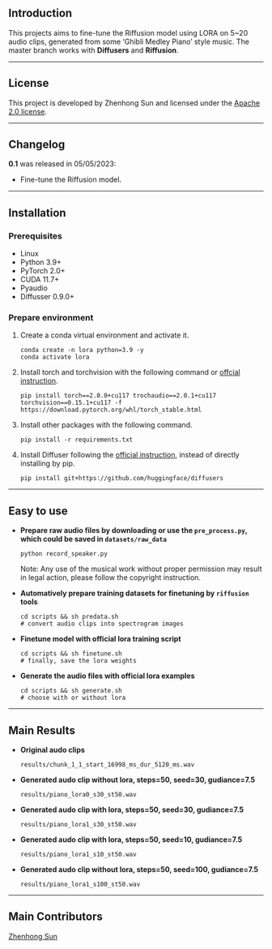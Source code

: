 ## Introduction


This projects aims to fine-tune the Riffusion model using LORA on 5~20 audio clips, generated from some ‘Ghibli Medley Piano’ style music. The master branch works with **Diffusers** and **Riffusion**.

***
## License

This project is developed by Zhenhong Sun and licensed under the [Apache 2.0 license](LICENSE).

***
## Changelog
**0.1** was released in 05/05/2023:

* Fine-tune the Riffusion model.

***
## Installation

### Prerequisites
* Linux
* Python 3.9+
* PyTorch 2.0+
* CUDA 11.7+
* Pyaudio
* Diffusser 0.9.0+


### Prepare environment
1. Create a conda virtual environment and activate it.

    ```shell
    conda create -n lora python=3.9 -y
    conda activate lora
    ```

2. Install torch and torchvision with the following command or [offcial instruction](https://pytorch.org/get-started/locally/).
    ```shell
    pip install torch==2.0.0+cu117 trochaudio==2.0.1+cu117 torchvision==0.15.1+cu117 -f https://download.pytorch.org/whl/torch_stable.html
    ```

3. Install other packages with the following command.

    ```shell
    pip install -r requirements.txt
    ```

4. Install Diffuser following the [official instruction](https://huggingface.co/docs/diffusers/installation#install-from-source), instead of directly installing by pip.

    ```shell
    pip install git+https://github.com/huggingface/diffusers
    ```
***
## Easy to use

* **Prepare raw audio files by downloading or use the `pre_process.py`, which could be saved in `datasets/raw_data`**
    ```shell
    python record_speaker.py
    ```
    Note: Any use of the musical work without proper permission may result in legal action, please follow the copyright instruction.
* **Automatively prepare training datasets for finetuning by `riffusion` tools**
    
    ```shell
    cd scripts && sh predata.sh
    # convert audio clips into spectrogram images
    ```
* **Finetune model with official lora training script**
    
    ```shell
    cd scripts && sh finetune.sh
    # finally, save the lora weights
    ```
* **Generate the audio files with official lora examples**
    
    ```shell
    cd scripts && sh generate.sh
    # choose with or without lora
    ```
***
## Main Results

* **Original audo clips**
    ```shell
    results/chunk_1_1_start_16998_ms_dur_5120_ms.wav
    ```

* **Generated audo clip without lora, steps=50, seed=30, gudiance=7.5**
    ```shell
    results/piano_lora0_s30_st50.wav
    ```

* **Generated audo clip with lora, steps=50, seed=30, gudiance=7.5**
    ```shell
    results/piano_lora1_s30_st50.wav
    ```

* **Generated audo clip with lora, steps=50, seed=10, gudiance=7.5**
    ```shell
    results/piano_lora1_s10_st50.wav
    ```

* **Generated audo clip without lora, steps=50, seed=100, gudiance=7.5**
    ```shell
    results/piano_lora1_s100_st50.wav
    ```
***
## Main Contributors

[Zhenhong Sun](https://sites.google.com/view/sunzhenhong)
